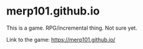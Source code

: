# merp101.github.io
This is a game. RPG/incremental thing. Not sure yet.

Link to the game: https://merp101.github.io/
